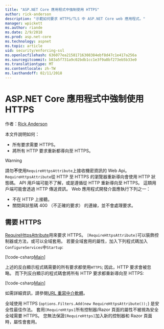 ```yaml
---
title: "ASP.NET Core 應用程式中強制使用 HTTPS"
author: rick-anderson
description: "示範如何要求 HTTPS/TLS 中 ASP.NET Core web 應用程式。"
manager: wpickett
ms.author: riande
ms.date: 2/9/2018
ms.prod: asp.net-core
ms.technology: aspnet
ms.topic: article
uid: security/enforcing-ssl
ms.openlocfilehash: 636077ea21581716308384ebf8d47c1e417a256a
ms.sourcegitcommit: b83a5f731a9c02bdb1cc1e3f9a8bf273eb5b33e0
ms.translationtype: MT
ms.contentlocale: zh-TW
ms.lasthandoff: 02/11/2018
---
```

# <a name="enforcing-https-in-an-aspnet-core-app"></a>ASP.NET Core 應用程式中強制使用 HTTPS

作者：[Rick Anderson](https://twitter.com/RickAndMSFT)

本文件說明如何：

- 所有要求需要 HTTPS。
- 將所有 HTTP 要求重新都導向至 HTTPS。

> [!WARNING]
> 請勿**不**使用`RequireHttpsAttribute`上接收機密資訊的 Web Api。 `RequireHttpsAttribute`從 HTTP 至 HTTPS 的瀏覽器重新導向會使用 HTTP 狀態碼。 API 用戶端可能不了解，或是遵循從 HTTP 重新導向至 HTTPS。 這類用戶端可能會透過 HTTP 傳送資訊。 Web 應用程式開發介面應執行下列之一：
>
>* 不在 HTTP 上接聽。
>* 關閉與狀態碼 400 （不正確的要求） 的連線，並不會處理要求。

## <a name="require-https"></a>需要 HTTPS

[RequireHttpsAttribute](/dotnet/api/Microsoft.AspNetCore.Mvc.RequireHttpsAttribute)用來要求 HTTPS。 `[RequireHttpsAttribute]`可以裝飾控制器或方法，或可以全域套用。 若要全域套用的屬性，加入下列程式碼加入`ConfigureServices`中`Startup`:

[!code-csharp[Main](authentication/accconfirm/sample/WebApp1/Startup.cs?name=snippet2&highlight=4-999)]

上述的反白顯示程式碼需要的所有要求都使用`HTTPS`; 因此，HTTP 要求會被忽略。 而下列反白顯示的程式碼會將所有 HTTP 要求都重新導向至 HTTPS:

[!code-csharp[Main](authentication/accconfirm/sample/WebApp1/Startup.cs?name=snippet_AddRedirectToHttps&highlight=7-999)]

如需詳細資訊，請參閱[URL 重寫中介軟體](xref:fundamentals/url-rewriting)。

全域使用 HTTPS (`options.Filters.Add(new RequireHttpsAttribute());`) 是安全性最佳作法。 套用`[RequireHttps]`所有控制器/Razor 頁面的屬性不被視為安全全域需要 HTTPS。 您無法保證`[RequireHttps]`加入新的控制器和 Razor 頁面時，屬性會套用。